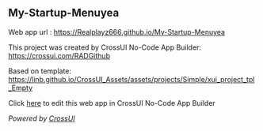 ## My-Startup-Menuyea
Web app url : https://Realplayz666.github.io/My-Startup-Menuyea

This project was created by CrossUI No-Code App Builder: https://crossui.com/RADGithub

Based on template: https://linb.github.io/CrossUI_Assets/assets/projects/Simple/xui_project_tpl_Empty

Click [here](https://crossui.com/RADGithub/#!from=github&owner=Realplayz666&repo=My-Startup-Menuyea) to edit this web app in CrossUI No-Code App Builder

<i>Powered by [CrossUI](https://crossui.com)</i>
